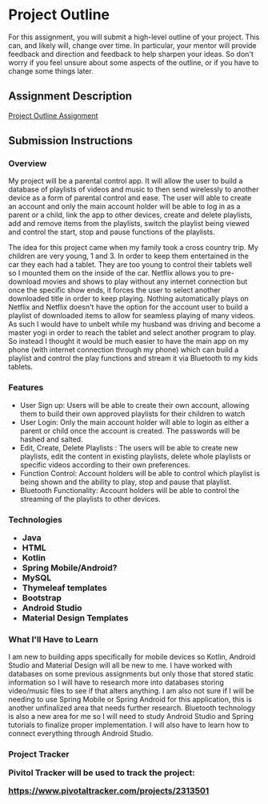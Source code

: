 # Project Outline
For this assignment, you will submit a high-level outline of your project. This can, and likely will, change over time. 
In particular, your mentor will provide feedback and direction and feedback to help sharpen your ideas. So don't worry 
if you feel unsure about some aspects of the outline, or if you have to change some things later.

## Assignment Description
[Project Outline Assignment](https://education.launchcode.org/liftoff/assignments/project-outline/)

## Submission Instructions

### Overview

My project will be a parental control app. It will allow the user to build a database of playlists of videos and music 
to then send wirelessly to another device as a form of parental control and ease. The user will able to create
an account and only the main account holder will be able to log in as a parent or a child, link the app to other 
devices, create and delete playlists, add and remove items from the playlists, switch the playlist being viewed 
and control the start, stop and pause functions of the playlists.


The idea for this project came when my family took a cross country trip. My children are very young, 1 and 3. 
In order to keep them entertained in the car they each had a tablet. They are too young to control their tablets well so I 
mounted them on the inside of the car. Netflix allows you to pre-download movies and shows to play without any internet connection
but once the specific show ends, it forces the user to select another downloaded title in order to keep playing. Nothing 
automatically plays on Netflix and Netflix doesn't have the option for the account user to build a playlist of downloaded 
items to allow for seamless playing of many videos. As such I would have to unbelt while my husband was driving and become a 
master yogi in order to reach the tablet and select another program to play. So instead I thought it would be much easier 
to have the main app on my phone (with internet connection through my phone) which can build a playlist and control the play functions and stream it via Bluetooth 
to my kids tablets.

### Features
<ul>
    <li>User Sign up: Users will be able to create their own account, allowing them to build their own approved playlists
     for their children to watch  </li>
    <li>User Login: Only the main account holder will able to login as either a parent or child once the account is created. The passwords will be 
    hashed and salted. </li>
    <li>Edit, Create, Delete Playlists : The users will be able to create new playlists, edit the content in existing
     playlists, delete whole playlists or specific videos according to their own preferences.</li>
    <li>Function Control: Account holders will be able to control which playlist is being shown and the ability to play,
     stop and pause that playlist.  </li>
    <li>Bluetooth Functionality: Account holders will be able to control the streaming of the playlists to other devices.   </li>
</ul>
 <h3><b>Technologies</b>
<ul>
    <li>Java</li>
    <li>HTML</li>
    <li>Kotlin</li>
    <li>Spring Mobile/Android?</li>
    <li>MySQL</li>
    <li>Thymeleaf templates</li>
    <li>Bootstrap</li>
    <li>Android Studio</li>
    <li>Material Design Templates</li>
</ul>

### What I'll Have to Learn
I am new to building apps specifically for mobile devices so Kotlin, Android Studio and Material Design will all be new 
to me. I have worked with databases on some previous assignments but only those that stored static information so I will 
have to research more into databases storing video/music files to see if that alters anything. I am also not sure if I 
will be needing to use Spring Mobile or Spring Android for this application, this is another unfinalized area that needs 
further research. Bluetooth technology is also a new area for me so I will need to study Android Studio and Spring 
tutorials to finalize proper implementation. I will also have to learn how to connect everything through Android Studio.


<h3><b>Project Tracker</b>

Pivitol Tracker will be used to track the project:

https://www.pivotaltracker.com/projects/2313501


